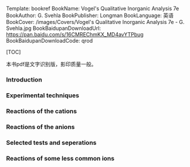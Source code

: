 Template: bookref
BookName: Vogel's Qualitative Inorganic Analysis 7e
BookAuthor: G. Svehla
BookPublisher: Longman
BookLanguage: 英语
BookCover: /images/Covers/Vogel's Qualitative Inorganic Analysis 7e - G. Svehla.jpg
BookBaidupanDownloadUrl: https://pan.baidu.com/s/16CMREChmKX_MD4avYTPbug 
BookBaidupanDownloadCode: qrod



[TOC]

本书pdf是文字识别版，影印质量一般。

### Introduction

### Experimental techniques

### Reactions of the cations

### Reactions of the anions

### Selected tests and seperations

### Reactions of some less common ions
